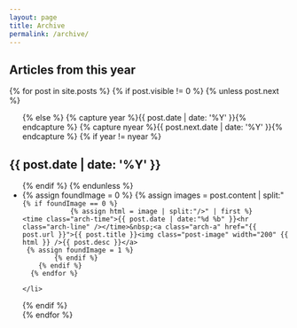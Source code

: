 ```yaml
---
layout: page
title: Archive
permalink: /archive/
---
```

<link rel="stylesheet" href="https://maxcdn.bootstrapcdn.com/font-awesome/4.5.0/css/font-awesome.min.css">
<section id="archive">
  <h2><i class="fa fa-leanpub fa-2x"></i> Articles from this year</h2>
{% for post in site.posts %}
 {% if post.visible != 0 %}
  {% unless post.next %}
  <ul class="this">
  {% else %}
  {% capture year %}{{ post.date | date: '%Y' }}{% endcapture %}
  {% capture nyear %}{{ post.next.date | date: '%Y' }}{% endcapture %}
  {% if year != nyear %}
  </ul>
  <h2>{{ post.date | date: '%Y' }}</h2>
  <ul class="past">
  {% endif %}
  {% endunless %}
    <li id="arch-list">
    {% assign foundImage = 0 %}
      {% assign images = post.content | split:"<img " %}
      {% for image in images %}
        {% if image contains 'src' %}

            {% if foundImage == 0 %}
                {% assign html = image | split:"/>" | first %}
    <time class="arch-time">{{ post.date | date:"%d %b" }}<hr class="arch-line" /></time>&nbsp;<a class="arch-a" href="{{ post.url }}">{{ post.title }}<img class="post-image" width="200" {{ html }} />{{ post.desc }}</a>
     {% assign foundImage = 1 %}
            {% endif %}
        {% endif %}
      {% endfor %}
    
    </li>
 {% endif %}  
{% endfor %}
  </ul>
</section>